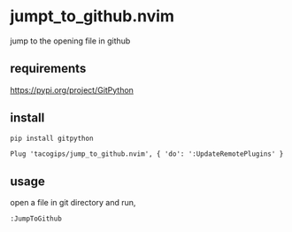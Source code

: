 jumpt_to_github.nvim
====

jump to the opening file in github


## requirements

https://pypi.org/project/GitPython

## install
```sh
pip install gitpython
```

```viml
Plug 'tacogips/jump_to_github.nvim', { 'do': ':UpdateRemotePlugins' }
```

## usage

open a file in git directory and  run,
```
:JumpToGithub
```

